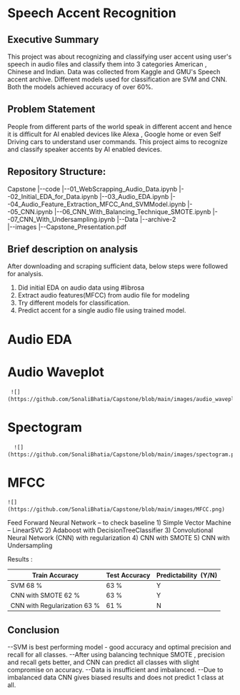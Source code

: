 # Speech Accent Recognition
## Executive Summary

This project was about recognizing and classifying user accent using user's speech in audio files and classify them into 3 categories American , Chinese and Indian. Data was collected from Kaggle and GMU's Speech accent archive. Different models used for classification are SVM and CNN. Both the models achieved accuracy of over 60%.

## Problem Statement
People from different parts of the world speak in different accent and hence it is difficult for AI enabled devices like  Alexa , Google home or even Self Driving cars to understand user commands. 
This project aims to recognize and classify speaker accents by AI enabled devices.

## Repository Structure: 

Capstone
|--code
  |--01_WebScrapping_Audio_Data.ipynb
  |--02_Initial_EDA_for_Data.ipynb
  |--03_Audio_EDA.ipynb
  |--04_Audio_Feature_Extraction_MFCC_And_SVMModel.ipynb
  |--05_CNN.ipynb
  |--06_CNN_With_Balancing_Technique_SMOTE.ipynb
  |--07_CNN_With_Undersampling.ipynb
|--Data
  |--archive-2  
|--images
|--Capstone_Presentation.pdf

## Brief description on analysis
  After downloading and scraping sufficient data, below steps were followed for analysis.
  1) Did initial EDA on audio data using #librosa
  2) Extract audio features(MFCC) from audio file for modeling
  3) Try different models for classification. 
  4) Predict accent for a single audio file using trained model.

# Audio EDA 

  # Audio Waveplot
     ![](https://github.com/SonaliBhatia/Capstone/blob/main/images/audio_waveplot.png)

  # Spectogram 
      ![](https://github.com/SonaliBhatia/Capstone/blob/main/images/spectogram.png)
      
  # MFCC 
    ![](https://github.com/SonaliBhatia/Capstone/blob/main/images/MFCC.png)

  Feed Forward Neural Network – to check baseline
    1) Simple Vector Machine – LinearSVC
    2) Adaboost with DecisionTreeClassifier
    3) Convolutional Neural Network (CNN) with regularization
    4) CNN with SMOTE 
    5) CNN with Undersampling

  Results :

  
 | Train Accuracy               | Test Accuracy | Predictability  (Y/N) |
 |------------------------------| --------------| ----------------------|
 |SVM    68 %                   |      63 %     |         Y             |
 |CNN with SMOTE 62 %           |      63 %     |         Y             |
 |CNN with Regularization 63 %  |      61 %     |         N             |


   ## Conclusion 

--SVM is best performing model - good accuracy and optimal precision and recall for all classes.
--After using balancing technique SMOTE , precision and recall gets better, and CNN can predict all    classes with slight compromise on accuracy.
--Data is insufficient and imbalanced.
--Due to imbalanced data CNN gives biased results and does not predict 1 class at all.


